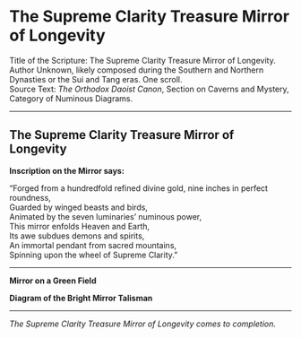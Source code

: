 # The Supreme Clarity Treasure Mirror of Longevity

Title of the Scripture: The Supreme Clarity Treasure Mirror of Longevity.  
Author Unknown, likely composed during the Southern and Northern Dynasties or the Sui and Tang eras. One scroll.  
Source Text: *The Orthodox Daoist Canon*, Section on Caverns and Mystery, Category of Numinous Diagrams.

---

## The Supreme Clarity Treasure Mirror of Longevity

**Inscription on the Mirror says:**

“Forged from a hundredfold refined divine gold, nine inches in perfect roundness,  
Guarded by winged beasts and birds,  
Animated by the seven luminaries’ numinous power,  
This mirror enfolds Heaven and Earth,  
Its awe subdues demons and spirits,  
An immortal pendant from sacred mountains,  
Spinning upon the wheel of Supreme Clarity.”

---

**Mirror on a Green Field**

**Diagram of the Bright Mirror Talisman**

---

*The Supreme Clarity Treasure Mirror of Longevity comes to completion.*